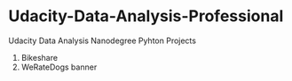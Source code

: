 # Udacity-Data-Analysis-Professional
Udacity Data Analysis Nanodegree Pyhton Projects

1. Bikeshare
2. WeRateDogs banner
